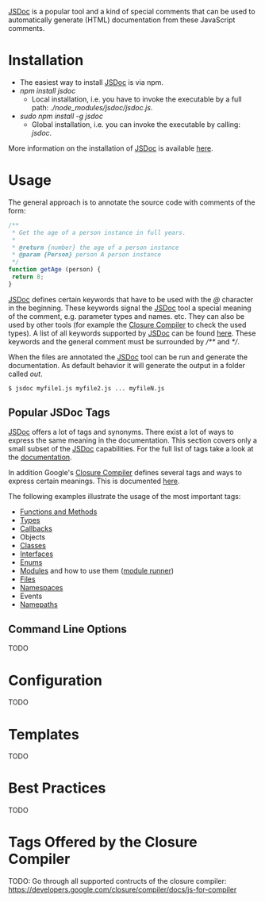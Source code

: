 [JSDoc](https://github.com/jsdoc3/jsdoc) is a popular tool and a kind of special comments that can be used to automatically generate (HTML) documentation from these JavaScript comments.

# Installation
 * The easiest way to install [JSDoc](https://github.com/jsdoc3/jsdoc) is via npm.
  * _npm install jsdoc_
    * Local installation, i.e. you have to invoke the executable by a full path: _./node&#95;modules/jsdoc/jsdoc.js_.
  * _sudo npm install -g jsdoc_
    * Global installation, i.e. you can invoke the executable by calling: _jsdoc_.

More information on the installation of [JSDoc](https://github.com/jsdoc3/jsdoc) is available [here](https://github.com/jsdoc3/jsdoc#installation-and-usage).

# Usage
The general approach is to annotate the source code with comments of the form:
```javascript
/**
 * Get the age of a person instance in full years.
 *
 * @return {number} the age of a person instance
 * @param {Person} person A person instance
 */
function getAge (person) {
 return 8;
}
```

[JSDoc](https://github.com/jsdoc3/jsdoc) defines certain keywords that have to be used with the _@_ character in the beginning. These keywords signal the [JSDoc](https://github.com/jsdoc3/jsdoc) tool a special meaning of the comment, e.g. parameter types and names. etc. They can also be used by other tools (for example the [Closure Compiler](../closure_tools/closure_compiler/README.md) to check the used types). A list of all keywords supported by [JSDoc](https://github.com/jsdoc3/jsdoc) can be found [here](http://usejsdoc.org/). These keywords and the general comment must be surrounded by _/**_ and _*/_.

When the files are annotated the [JSDoc](https://github.com/jsdoc3/jsdoc) tool can be run and generate the documentation. As default behavior it will generate the output in a folder called _out_.
```shell
$ jsdoc myfile1.js myfile2.js ... myfileN.js
```

## Popular JSDoc Tags
[JSDoc](https://github.com/jsdoc3/jsdoc) offers a lot of tags and synonyms. There exist a lot of ways to express the same meaning in the documentation. This section covers only a small subset of the [JSDoc](https://github.com/jsdoc3/jsdoc) capabilities. For the full list of tags take a look at the [documentation](http://usejsdoc.org/index.html).

In addition Google's [Closure Compiler](../closure_tools/closure_compiler/README.md) defines several tags and ways to express certain meanings. This is documented [here](https://developers.google.com/closure/compiler/docs/js-for-compiler).

The following examples illustrate the usage of the most important tags:
* [Functions and Methods](functions_and_methods.js)
* [Types](types.js)
* [Callbacks](callbacks.js)
* Objects
* [Classes](classes.js)
* [Interfaces](interfaces.js)
* [Enums](enums.js)
* [Modules](module.js) and how to use them ([module runner](module_runner.js))
* [Files](files.js)
* [Namespaces](namespaces.js)
* Events
* [Namepaths](namepaths.js)

## Command Line Options
TODO

# Configuration
TODO

# Templates
TODO

# Best Practices
TODO

# Tags Offered by the Closure Compiler
TODO: Go through all supported contructs of the closure compiler: https://developers.google.com/closure/compiler/docs/js-for-compiler
